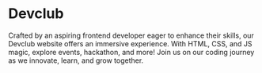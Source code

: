 # Devclub
Crafted by an aspiring frontend developer eager to enhance their skills, our Devclub website offers an immersive experience. With HTML, CSS, and JS magic, explore events, hackathon, and more! Join us on our coding journey as we innovate, learn, and grow together.
